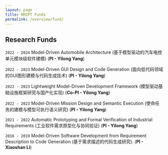 ```yaml
---
layout: page
title: RM2PT Funds
permalink: /overview/fund/
---
```


## Research Funds

`2022 - 2024`  Model-Driven Automobile Architecture (基于模型驱动的汽车电控单元模块级软件建模) (**PI - Yilong Yang**)

`2022 - 2023`  Model-Driven GUI Design and Code Generation (面向低代码领域的GUI图形建模与代码生成技术) (**PI - Yilong Yang**)

`2022 - 2023`  Lightweight Model-Driven Development Framework (模型驱动基础设施框架研究与国产化实现) (**Co-PI - Yilong Yang**)

`2022 - 2023`  Model-Driven Mission Design and Semantic Execution (使命任务的建模与模型可执行语义研究) (**PI - Yilong Yang**)

`2021 - 2022`  Automatic Prototyping and Formal Verification of Industrial Requirements (工业软件需求原型化与协同验证) (**PI - Yilong Yang**)

`2016 - 2019` Model-Driven Software Development from Requirement Description to Code Generation (基于需求描述的代码生成研究). (**PI - Xiaoshan Li**)

